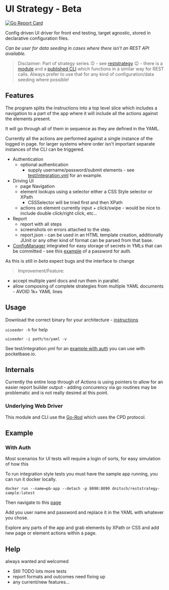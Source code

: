 # UI Strategy - Beta

[![Go Report Card](https://goreportcard.com/badge/github.com/dnitsch/uistrategy)](https://goreportcard.com/report/github.com/dnitsch/uistrategy)

Config driven UI driver for front end testing, target agnostic, stored in declarative configuration files.

*Can be user for data seeding in cases where there isn't an REST API available.*

> Disclaimer:
Part of strategy series :D - see [reststrategy](https://github.com/dnitsch/reststrategy) :wink: - there is a [module](https://github.com/dnitsch/reststrategy/tree/main/seeder) and a [published CLI](https://github.com/dnitsch/reststrategy/releases) which functions in a similar way for REST calls. Always prefer to use that for any kind of configuration/data seeding where possible!

## Features

The program splits the instructions into a top level slice which includes a navigation to a part of the app where it will include all the actions against the elements present. 

It will go through all of them in sequence as they are defined in the YAML.

Currently all the actions are performed against a single instance of the logged in page. for larger systems where order isn't important separate instances of the CLI can be triggered. 

- Authentication
  - optional authentication
    - supply username/password/submit elements - see [test/integration.yml](./test/integration.yml) for an example.
- Driving UI
  - page Navigation
  - element lookups using a selector either a CSS Style selector or XPath
    - CSSSelector will be tried first and then XPath
  - actions on element currently input + click/swipe
        - would be nice to include double click/right click, etc...
- Report
  - report with all steps
  - screenshots on errors attached to the step.
  - report.json - can be used in an HTML template creation, additionally JUnit or any other kind of format  can be parsed from that base.
- [ConfigManager](https://github.com/dnitsch/configmanager) integrated for easy storage of secrets in YMLs that can be committed - see this [example](./test/integration-with-configmanager.yml) of a password for auth.

As this is still in *beta* expect bugs and the interface to change

>Improvement/Feature:

- accept multiple yaml docs and run them in parallel.
- allow composing of complete strategies from multiple YAML documents - AVOID 1k+ YAML lines

## Usage

Download the correct binary for your architecture - [instructions](./docs/installation.md)

`uiseeder -h` for help

`uiseeder -i path/to/yaml -v`

See test/integration.yml for an [example with auth](#with-auth) you can use with pocketbase.io.

## Internals

Currently the entire loop through of Actions is using pointers to allow for an easier report builder output - adding concurency via go routines may be problematic and is not really desired at this point.

### Underlying Web Driver

This module and CLI use the [Go-Rod](https://github.com/go-rod/rod) which uses the CPD protocol.

## Example

### With Auth

Most scenarios for UI tests will require a login of sorts, for easy simulation of how this 

To run integration style tests you must have the sample app running, you can run it docker locally.

`docker run --name=pb-app --detach -p 8090:8090 dnitsch/reststrategy-sample:latest`

Then navigate to this [page](http://127.0.0.1:8090/_/?installer#)

Add you user name and password and replace it in the YAML with whatever you chose.

Explore any parts of the app and grab elements by XPath or CSS and add new page or element actions within a page.

## Help

always wanted and welcomed

- Still TODO lots more tests
- report formats and outcomes need fixing up
- any current/new features...